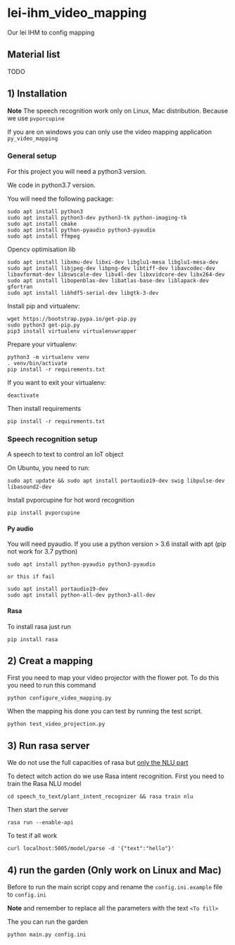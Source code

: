 # lei-ihm_video_mapping
Our lei IHM to config mapping

## Material list

TODO

## 1) Installation

**Note** The speech recognition work only on Linux, Mac distribution. Because we use ``pvporcupine``

If you are on windows you can only use the video mapping application `py_video_mapping`

### General setup

For this project you will need a python3 version.

We code in python3.7 version.

You will need the following package:
    
    sudo apt install python3
    sudo apt install python3-dev python3-tk python-imaging-tk
    sudo apt install cmake
    sudo apt install python-pyaudio python3-pyaudio
    sudo apt install ffmpeg
 
Opencv optimisation lib
    
    sudo apt install libxmu-dev libxi-dev libglu1-mesa libglu1-mesa-dev
    sudo apt install libjpeg-dev libpng-dev libtiff-dev libavcodec-dev libavformat-dev libswscale-dev libv4l-dev libxvidcore-dev libx264-dev
    sudo apt install libopenblas-dev libatlas-base-dev liblapack-dev gfortran
    sudo apt install libhdf5-serial-dev libgtk-3-dev

Install pip and virtualenv:

    wget https://bootstrap.pypa.io/get-pip.py
    sudo python3 get-pip.py
    pip3 install virtualenv virtualenvwrapper

Prepare your virtualenv:

    python3 -m virtualenv venv
    . venv/bin/activate
    pip install -r requirements.txt   

If you want to exit your virtualenv:    

    deactivate

Then install requirements

    pip install -r requirements.txt

### Speech recognition setup

A speech to text to control an IoT object

On Ubuntu, you need to run:

    sudo apt update && sudo apt install portaudio19-dev swig libpulse-dev libasound2-dev

Install pvporcupine for hot word recognition

    pip install pvporcupine

#### Py audio

 You will need pyaudio. If you use a python version > 3.6 install with apt (pip not work for 3.7 python)

    sudo apt install python-pyaudio python3-pyaudio
    
    or this if fail
    
    sudo apt install portaudio19-dev
    sudo apt install python-all-dev python3-all-dev

#### Rasa

To install rasa just run

    pip install rasa


## 2) Creat a mapping

First you need to map your video projector with the flower pot. To do this you need to run this command

    python configure_video_mapping.py

When the mapping his done you can test by running the test script.

    python test_video_projection.py

## 3) Run rasa server

We do not use the full capacities of rasa but [only the NLU part](https://rasa.com/docs/rasa/nlu/using-nlu-only/)

To detect witch action do we use Rasa intent recognition. First you need to train the Rasa NLU model

    cd speech_to_text/plant_intent_recognizer && rasa train nlu

Then start the server

    rasa run --enable-api
    
To test if all work

    curl localhost:5005/model/parse -d '{"text":"hello"}'

## 4) run the garden (Only work on Linux and Mac)

Before to run the main script copy and rename the `config.ini.example` file to `config.ini`

**Note** and remember to replace all the parameters with the text `<To fill>`

The you can run the garden

    python main.py config.ini